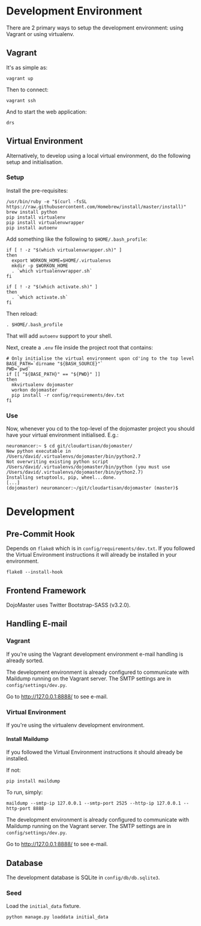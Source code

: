 # Development Environment

There are 2 primary ways to setup the development environment: using
Vagrant or using virtualenv.

## Vagrant

It's as simple as:

```
vagrant up
```

Then to connect:

```
vagrant ssh
```

And to start the web application:

```
drs
```

## Virtual Environment

Alternatively, to develop using a local virtual environment, do the following
setup and initialisation.

### Setup

Install the pre-requisites:

```
/usr/bin/ruby -e "$(curl -fsSL https://raw.githubusercontent.com/Homebrew/install/master/install)"
brew install python
pip install virtualenv
pip install virtualenvwrapper
pip install autoenv
```

Add something like the following to `$HOME/.bash_profile`:

```
if [ ! -z "$(which virtualenvwrapper.sh)" ]
then
  export WORKON_HOME=$HOME/.virtualenvs
  mkdir -p $WORKON_HOME
  . `which virtualenvwrapper.sh`
fi

if [ ! -z "$(which activate.sh)" ]
then
  . `which activate.sh`
fi
```

Then reload:

```
. $HOME/.bash_profile
```

That will add `autoenv` support to your shell.

Next, create a `.env` file inside the project root that contains:

```
# Only initialise the virtual environment upon cd'ing to the top level
BASE_PATH=`dirname "${BASH_SOURCE}"`
PWD=`pwd`
if [[ "${BASE_PATH}" == "${PWD}" ]]
then
  mkvirtualenv dojomaster
  workon dojomaster
  pip install -r config/requirements/dev.txt
fi
```

### Use

Now, whenever you cd to the top-level of the dojomaster project you
should have your virtual environment initialised. E.g.:

```
neuromancer:~ $ cd git/cloudartisan/dojomaster/
New python executable in /Users/david/.virtualenvs/dojomaster/bin/python2.7
Not overwriting existing python script /Users/david/.virtualenvs/dojomaster/bin/python (you must use /Users/david/.virtualenvs/dojomaster/bin/python2.7)
Installing setuptools, pip, wheel...done.
[...]
(dojomaster) neuromancer:~/git/cloudartisan/dojomaster (master)$
```

# Development

## Pre-Commit Hook

Depends on `flake8` which is in `config/requirements/dev.txt`. If you followed
the Virtual Environment instructions it will already be installed in your
environment.

```
flake8 --install-hook
```

## Frontend Framework

DojoMaster uses Twitter Bootstrap-SASS (v3.2.0).

## Handling E-mail

### Vagrant

If you're using the Vagrant development environment e-mail handling
is already sorted.

The development environment is already configured to communicate with
Maildump running on the Vagrant server. The SMTP settings are in
`config/settings/dev.py`.

Go to http://127.0.0.1:8888/ to see e-mail. 

### Virtual Environment

If you're using the virtualenv development environment.

#### Install Maildump

If you followed the Virtual Environment instructions it should
already be installed.

If not:

```
pip install maildump
```

To run, simply:

```
maildump --smtp-ip 127.0.0.1 --smtp-port 2525 --http-ip 127.0.0.1 --http-port 8888
```

The development environment is already configured to communicate with
Maildump running on the Vagrant server. The SMTP settings are in
`config/settings/dev.py`.

Go to http://127.0.0.1:8888/ to see e-mail.

## Database

The development database is SQLite in `config/db/db.sqlite3`.

### Seed

Load the `initial_data` fixture.

```
python manage.py loaddata initial_data
```

